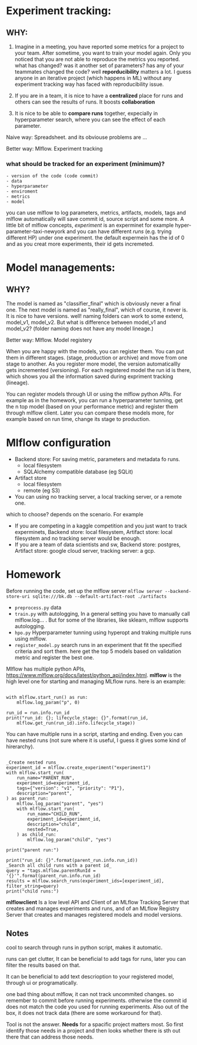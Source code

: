 # Experiment tracking:
## WHY:
 1. Imagine in a meeting, you have reported some metrics for a project to your team. After sometime, you want to train your model again. Only you noticed that you are not able to reproduce the metrics you reported. what has changed? was it another set of parameters? has any of your teammates changed the code? well **reporducibility** matters a lot. I guess anyone in an iterative project (which happens in ML) without any experiment tracking way has faced with reproducibility issue.

 2. If you are in  a team, it is nice to have a **centralized** place for runs and others can  see the results of runs. It boosts **collaboration**

 3. It is nice to be able to **compare runs** together, expecially in hyperparameter search, where you can see the effect of each parameter. 

 Naive way: 
    Spreadsheet. and its obviouse problems are  ...

Better way:
    Mlflow. Experiment tracking
    

### what should be tracked for an experiment (minimum)?
    - version of the code (code commit)
    - data 
    - hyperparameter
    - enviroment
    - metrics
    - model

you can use mlflow to log parameters, metrics, artifacts, models, tags and mlflow automatically will save commit id, source script and some more. 
A little bit of mlflow concepts, _experiment_ is an experminet for example hyper-parameter-taxi-newyork and you can have different _runs_ (e.g.  trying different HP) under one experiment.
the default expermein has the id of 0 and as you creat more experiments, their id gets incremeted.


 # Model managements:
 ## WHY?
The model is named as "classifier_final" which is obviously never a final one. The next model is named as "really_final", which of course, it never is. It is nice to have versions.
well! naming folders can work to some extend, model_v1, model_v2. But what is difference between model_v1 and model_v2? (folder naming does not have any model lineage.)

Better way:
    Mlflow. Model registery


When you are happy with the models, you can register them. You can put them in different stages. (stage, production or archive) and move from one stage to another. As you register more model, the version automaticallly gets incremented (versioning). For each registered model the run id is there, which shows you all the information saved during expriment tracking (lineage). 

You can register models through UI or using the mlflow python APIs. For example as in the homework, you can run a hyperparameter tunning, get the n top model (based on your performance metric) and register them through mlflow client. Later you can compare these models more, for example based on run time, change its stage to production.


# Mlflow configuration
- Backend store: For saving metric, parameters and metadata fo runs.
    - local filesystem
    -  SQLAlchemy compatible database (eg SQLit)
- Artifact store
    - local filesystem
    - remote (eg S3)
- You can using no tracking server, a local tracking server, or a remote one.

which to choose? depends on the scenario. For example 
- If you are competing in a kaggle competition and you just want to track experminets, Backend store: local filesystem, Artifact store: local filesystem and no tracking server would be enough.
- If you are a team of data scientists and sw, Backend store: postgres, Artifact store: google cloud server, tracking server: a gcp.



# Homework
Before running the code, set up the mlflow server `mlflow server --backend-store-uri sqlite:///bk.db --default-artifact-root ./artifacts`

- `preprocess.py` data
- `train.py` with autologging, In a general setting you have to manually call mlflow.log... . But for some of the libraries, like sklearn, mlflow supports autologging. 
- `hpo.py` Hyperparameter tunning using hyperopt and traking multiple runs using mlflow.
- `register_model.py`  search runs in an experiment that fit the specified criteria and sort them. here get the top 5 models based on validation metric and register the best one.



Mlflow has multiple python APIs, https://www.mlflow.org/docs/latest/python_api/index.html.
**mlflow** is the high level one for starting and managing MLflow runs.
here is an example:

```import mlflow

with mlflow.start_run() as run:
    mlflow.log_param("p", 0)

run_id = run.info.run_id
print("run_id: {}; lifecycle_stage: {}".format(run_id,
    mlflow.get_run(run_id).info.lifecycle_stage))
```

You can have multiple runs in a script, starting and ending. Even you can have nested runs (not sure where it is useful, I guess it gives some kind of hirerarchy).
```import mlflow

_Create nested runs_
experiment_id = mlflow.create_experiment("experiment1")
with mlflow.start_run(
    run_name="PARENT_RUN",
    experiment_id=experiment_id,
    tags={"version": "v1", "priority": "P1"},
    description="parent",
) as parent_run:
    mlflow.log_param("parent", "yes")
    with mlflow.start_run(
        run_name="CHILD_RUN",
        experiment_id=experiment_id,
        description="child",
        nested=True,
    ) as child_run:
        mlflow.log_param("child", "yes")

print("parent run:")

print("run_id: {}".format(parent_run.info.run_id))
_Search all child runs with a parent id_
query = "tags.mlflow.parentRunId = '{}'".format(parent_run.info.run_id)
results = mlflow.search_runs(experiment_ids=[experiment_id], filter_string=query)
print("child runs:")
```

**mlflowclient**
Is a low level API and Client of an MLflow Tracking Server that creates and manages experiments and runs, and of an MLflow Registry Server that creates and manages registered models and model versions.

## Notes

cool to search through runs in python script, makes it automatic.

runs can get clutter, It can be beneficial to add tags for runs, later you can filter the results based on that.

It can be beneficial to add text descrioption to your registered model, through ui or programatically.

one bad thing about mlflow, it can not track uncommited changes. so remember to commit before running experiments. otherwise the commit id does not match the code you used for running  experiments. Also out of the box, it does not track data (there are some workaround for that).

Tool is not the answer. **Needs** for a spacific project matters most. So first identify those needs in a project and then looks whether there is sth out there that can address those needs.

